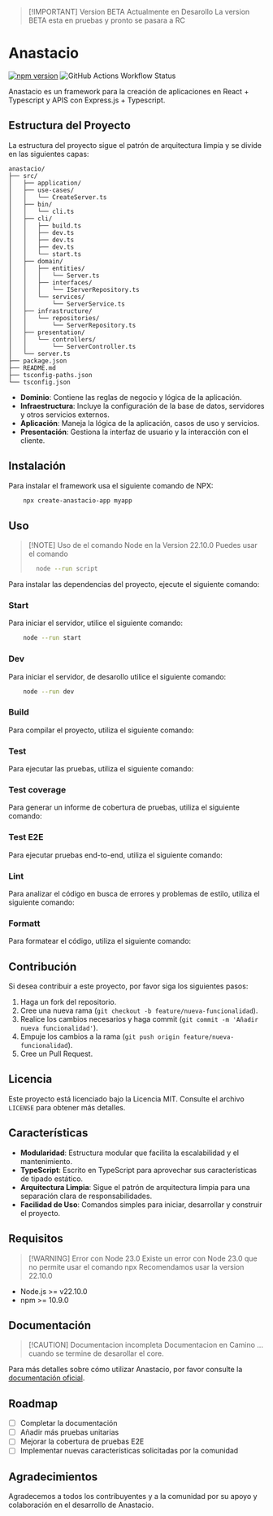 

>[!IMPORTANT] Version BETA Actualmente en Desarollo
> La version BETA esta en pruebas y pronto se pasara a RC

# Anastacio
[![npm version](https://img.shields.io/npm/v/anastacio-beta.svg)](https://www.npmjs.com/package/anastacio-beta
)
![GitHub Actions Workflow Status](https://img.shields.io/github/actions/workflow/status/SergioAnastacio/anastacio/main.yml)

Anastacio es un framework para la creación de aplicaciones en React + Typescript  y APIS con Express.js + Typescript.


## Estructura del Proyecto
La estructura del proyecto sigue el patrón de arquitectura limpia y se divide en las siguientes capas:
```
anastacio/ 
├── src/ 
│   ├── application/ 
│   ├── use-cases/ 
│   │   └── CreateServer.ts 
│   ├── bin/ 
│   │   └── cli.ts 
│   ├── cli/ 
│   │   ├── build.ts 
│   │   ├── dev.ts
│   │   ├── dev.ts
│   │   ├── dev.ts 
│   │   └── start.ts 
│   ├── domain/ 
│   │   ├── entities/ 
│   │   │   └── Server.ts 
│   │   ├── interfaces/ 
│   │   │   └── IServerRepository.ts 
│   │   └── services/ 
│   │       └── ServerService.ts 
│   ├── infrastructure/ 
│   │   └── repositories/ 
│   │       └── ServerRepository.ts 
│   ├── presentation/ 
│   │   └── controllers/ 
│   │       └── ServerController.ts 
│   └── server.ts 
├── package.json 
├── README.md 
├── tsconfig-paths.json 
└── tsconfig.json

```
- **Dominio**: Contiene las reglas de negocio y lógica de la aplicación.
- **Infraestructura**: Incluye la configuración de la base de datos, servidores y otros servicios externos.
- **Aplicación**: Maneja la lógica de la aplicación, casos de uso y servicios.
- **Presentación**: Gestiona la interfaz de usuario y la interacción con el cliente.


## Instalación

Para instalar el framework usa el siguiente comando de NPX:

```bash
    npx create-anastacio-app myapp
```

## Uso

>[!NOTE] Uso de el comando Node  en la Version 22.10.0
> Puedes usar el comando 
> ```bash
>   node --run script
> ```
Para instalar las dependencias del proyecto, ejecute el siguiente comando:

### Start
Para iniciar el servidor, utilice el siguiente comando:

```bash
    node --run start
```
### Dev
Para iniciar el servidor, de desarollo utilice el siguiente comando:

```bash
    node --run dev
```
### Build

Para compilar el proyecto, utiliza el siguiente comando:
### Test
Para ejecutar las pruebas, utiliza el siguiente comando:
### Test coverage
Para generar un informe de cobertura de pruebas, utiliza el siguiente comando:
### Test E2E
Para ejecutar pruebas end-to-end, utiliza el siguiente comando:
### Lint
Para analizar el código en busca de errores y problemas de estilo, utiliza el siguiente comando:
### Formatt
Para formatear el código, utiliza el siguiente comando:

## Contribución

Si desea contribuir a este proyecto, por favor siga los siguientes pasos:

1. Haga un fork del repositorio.
2. Cree una nueva rama (`git checkout -b feature/nueva-funcionalidad`).
3. Realice los cambios necesarios y haga commit (`git commit -m 'Añadir nueva funcionalidad'`).
4. Empuje los cambios a la rama (`git push origin feature/nueva-funcionalidad`).
5. Cree un Pull Request.

## Licencia

Este proyecto está licenciado bajo la Licencia MIT. Consulte el archivo `LICENSE` para obtener más detalles.

## Características

- **Modularidad**: Estructura modular que facilita la escalabilidad y el mantenimiento.
- **TypeScript**: Escrito en TypeScript para aprovechar sus características de tipado estático.
- **Arquitectura Limpia**: Sigue el patrón de arquitectura limpia para una separación clara de responsabilidades.
- **Facilidad de Uso**: Comandos simples para iniciar, desarrollar y construir el proyecto.

## Requisitos
>[!WARNING] Error con Node 23.0
>  Existe un error con Node 23.0  que no permite usar el comando npx Recomendamos usar la version 22.10.0
- Node.js >= v22.10.0 
- npm >= 10.9.0

## Documentación

> [!CAUTION] Documentacion incompleta
> Documentacion en Camino ... cuando se termine de desarollar el core.

Para más detalles sobre cómo utilizar Anastacio, por favor consulte la [documentación oficial](https://example.com/docs).

## Roadmap

- [ ] Completar la documentación
- [ ] Añadir más pruebas unitarias
- [ ] Mejorar la cobertura de pruebas E2E
- [ ] Implementar nuevas características solicitadas por la comunidad

## Agradecimientos

Agradecemos a todos los contribuyentes y a la comunidad por su apoyo y colaboración en el desarrollo de Anastacio.

